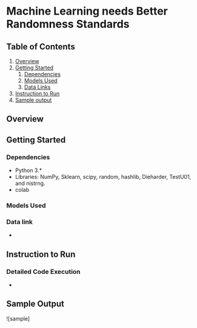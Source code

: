 # Machine Learning needs Better Randomness Standards

## Table of Contents
1. [Overview](#overview)
2. [Getting Started](#getting-started)
    1. [Dependencies](#dependencies)
    2. [Models Used](#models)
    3. [Data Links](#data)
3. [Instruction to Run](#instruction)
4. [Sample output](#sample)


## Overview <a name="overview"></a>



## Getting Started <a name="getting-started"></a>


### Dependencies <a name="dependencies"></a>
* Python 3.*
* Libraries: NumPy, Sklearn, scipy, random, hashlib, Dieharder, TestU01, and nistrng.
* colab

### Models Used <a name="models"></a>



### Data link<a name="data"></a>
- 

## Instruction to Run<a name="instruction"></a>
### Detailed Code Execution 
* 



## Sample Output <a name="sample"></a>
![sample]



